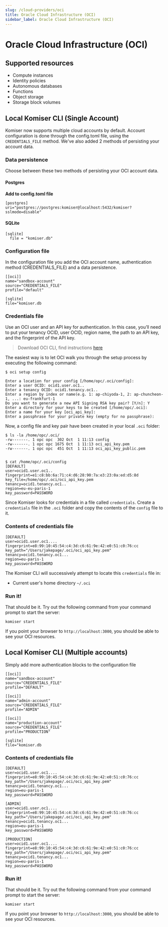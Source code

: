 ```yaml
---
slug: /cloud-providers/oci
title: Oracle Cloud Infrastructure (OCI)
sidebar_label: Oracle Cloud Infrastructure (OCI)
---
```


# Oracle Cloud Infrastructure (OCI)

## Supported resources
- Compute instances
- Identity policies
- Autonomous databases
- Functions
- Object storage
- Storage block volumes

## Local Komiser CLI (Single Account)

Komiser now supports multiple cloud accounts by default. Account configuration is done through the config.toml file, using the `CREDENTIALS_FILE` method.
We've also added 2 methods of persisting your account data.

### Data persistence
Choose between these two methods of persisting your OCI account data.
#### Postgres
**Add to config.toml file**
```
[postgres]
uri="postgres://postgres:komiser@localhost:5432/komiser?sslmode=disable"
```
#### SQLite

```
[sqlite]
  file = "komiser.db"
```

### Configuration file
In the configuration file you add the OCI account name, authentication method (CREDENTIALS_FILE) and a data persistence.

```
[[oci]]
name="sandbox-account"
source="CREDENTIALS_FILE"
profile="default"

[sqlite]
file="komiser.db
```

### Credentials file
Use an OCI user and an API key for authentication. In this case, you’ll need to put your tenancy OCID, user OCID, region name, the path to an API key, and the fingerprint of the API key.

> Download OCI CLI, find instructions [here](https://docs.oracle.com/en-us/iaas/Content/API/SDKDocs/cliinstall.htm)

The easiest way is to let OCI walk you through the setup process by executing the following command:
```
$ oci setup config
 
Enter a location for your config [/home/opc/.oci/config]:
Enter a user OCID: ocid1.user.oc1..
Enter a tenancy OCID: ocid1.tenancy.oc1..
Enter a region by index or name(e.g. 1: ap-chiyoda-1, 2: ap-chuncheon-1, ...: eu-frankfurt-1
Do you want to generate a new API Signing RSA key pair? [Y/n]: Y
Enter a directory for your keys to be created [/home/opc/.oci]:
Enter a name for your key [oci_api_key]:
Enter a passphrase for your private key (empty for no passphrase):

```
Now, a config file and key pair have been created in your local `.oci` folder:

```
$ ls -la /home/opc/.oci/
-rw-------. 1 opc opc  302 Oct  1 11:13 config
-rw-------. 1 opc opc 1675 Oct  1 11:13 oci_api_key.pem
-rw-------. 1 opc opc  451 Oct  1 11:13 oci_api_key_public.pem


$ cat /home/opc/.oci/config
[DEFAULT]
user=ocid1.user.oc1..
fingerprint=e1:c8:bb:6a:71:c4:d6:28:90:7a:e3:23:0a:ed:d5:8d
key_file=/home/opc/.oci/oci_api_key.pem
tenancy=ocid1.tenancy.oc1..
region=eu-eu-paris-1
key_password=PASSWORD
```
Since Komiser looks for credentials in a file called `credentials`. Create a `credentials` file in the `.oci` folder and copy the contents of the `config` file to it.


### Contents of credentials file
```
[DEFAULT]
user=ocid1.user.oc1....
fingerprint=e8:99:10:45:54:c4:3d:c6:61:9e:42:e0:51:c0:76:cc
key_path="/Users/jakepage/.oci/oci_api_key.pem"
tenancy=ocid1.tenancy.oc1...
region=eu-paris-1
key_password=PASSWORD
```

The Komiser CLI will successively attempt to locate this `credentials` file in:

 * Current user's home directory `~/.oci`


### Run it!
That should be it. Try out the following command from your command prompt to start the server:

```
komiser start
```

If you point your browser to `http://localhost:3000`, you should be able to see your OCI resources.

## Local Komiser CLI (Multiple accounts)
Simply add more authentication blocks to the configuration file

```
[[oci]]
name="sandbox-account"
source="CREDENTIALS_FILE"
profile="DEFAULT"

[[oci]]
name="admin-account"
source="CREDENTIALS_FILE"
profile="ADMIN"

[[oci]]
name="production-account"
source="CREDENTIALS_FILE"
profile="PRODUCTION"

[sqlite]
file="komiser.db
```

### Contents of credentials file
```
[DEFAULT]
user=ocid1.user.oc1....
fingerprint=e8:99:10:45:54:c4:3d:c6:61:9e:42:e0:51:c0:76:cc
key_path="/Users/jakepage/.oci/oci_api_key.pem"
tenancy=ocid1.tenancy.oc1...
region=eu-paris-1
key_password=PASSWORD

[ADMIN]
user=ocid1.user.oc1....
fingerprint=e8:99:10:45:54:c4:3d:c6:61:9e:42:e0:51:c0:76:cc
key_path="/Users/jakepage/.oci/oci_api_key.pem"
tenancy=ocid1.tenancy.oc1...
region=eu-paris-1
key_password=PASSWORD

[PRODUCTION]
user=ocid1.user.oc1....
fingerprint=e8:99:10:45:54:c4:3d:c6:61:9e:42:e0:51:c0:76:cc
key_path="/Users/jakepage/.oci/oci_api_key.pem"
tenancy=ocid1.tenancy.oc1...
region=eu-paris-1
key_password=PASSWORD
```

### Run it!
That should be it. Try out the following command from your command prompt to start the server:

```
komiser start
```

If you point your browser to `http://localhost:3000`, you should be able to see your OCI resources.
